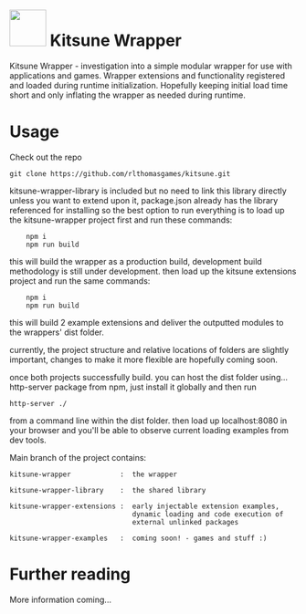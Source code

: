 <h1><img height="64px" src="./kitsune.ico" width="64px"/> Kitsune Wrapper</h1>
Kitsune Wrapper  -  investigation into a simple modular wrapper for use with applications and games. 
Wrapper extensions and functionality registered and loaded during runtime initialization.
Hopefully keeping initial load time short and only inflating the wrapper as needed during runtime.


# Usage

Check out the repo
```
git clone https://github.com/rlthomasgames/kitsune.git
```

kitsune-wrapper-library is included but no need to link this library
directly unless you want to extend upon it, package.json already has
the library referenced for installing so the best option to run
everything is to load up the kitsune-wrapper project first
and run these commands:
```
    npm i
    npm run build
```

this will build the wrapper as a production build,
development build methodology is still under development.
then load up the kitsune extensions project and run the same commands:
```
    npm i
    npm run build
```

this will build 2 example extensions and deliver the outputted modules
to the wrappers' dist folder.

currently, the project structure and relative locations of folders
are slightly important, changes to make it more flexible
are hopefully coming soon.

once both projects successfully build. you can host the dist folder using...
http-server package from npm, just install it globally and then run 
```
http-server ./
```

from a command line within the dist folder.
then load up localhost:8080 in your browser and you'll be able to observe
current loading examples from dev tools.

Main branch of the project contains:
````
kitsune-wrapper            :  the wrapper

kitsune-wrapper-library    :  the shared library

kitsune-wrapper-extensions :  early injectable extension examples, 
                              dynamic loading and code execution of 
                              external unlinked packages

kitsune-wrapper-examples   :  coming soon! - games and stuff :)
````

# Further reading

More information coming...
